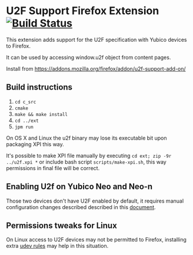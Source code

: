 # U2F Support Firefox Extension [![Build Status](https://travis-ci.org/prefiks/u2f4moz.svg?branch=master)](https://travis-ci.org/prefiks/u2f4moz)

This extension adds support for the U2F specification with Yubico devices to Firefox.

It can be used by accessing window.u2f object from content pages.

Install from https://addons.mozilla.org/firefox/addon/u2f-support-add-on/

## Build instructions ##

1. `cd c_src`
2. `cmake`
3. `make && make install`
4. `cd ../ext`
5. `jpm run`

On OS X and Linux the u2f binary may lose its executable bit upon packaging XPI this way.

It's possible to make XPI file manually by executing `cd ext; zip -9r ../u2f.xpi *` or
include bash script `scripts/make-xpi.sh`, this way permissions in final file will be correct.

## Enabling U2f on Yubico Neo and Neo-n ##

Those two devices don't have U2F enabled by default, it requires manual configuration changes
described described in this [document](http://yubi.co/unlockU2F).

## Permissions tweaks for Linux ##

On Linux access to U2F devices may not be permitted to Firefox, installing extra
[udev rules](https://github.com/Yubico/libu2f-host/blob/master/70-u2f.rules) may help
in this situation.
